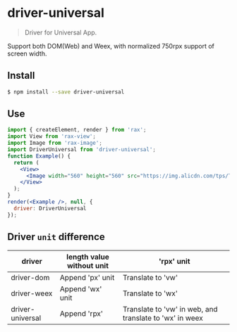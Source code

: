 # driver-universal

> Driver for Universal App.

Support both DOM(Web) and Weex, with normalized 750rpx support of screen width.
## Install

```bash
$ npm install --save driver-universal
```

## Use

```jsx
import { createElement, render } from 'rax';
import View from 'rax-view';
import Image from 'rax-image';
import DriverUniversal from 'driver-universal';
function Example() {
  return (
    <View>
      <Image width="560" height="560" src="https://img.alicdn.com/tps/TB1z.55OFXXXXcLXXXXXXXXXXXX-560-560.jpg" />
    </View>
  );
}
render(<Example />, null, {
  driver: DriverUniversal
});
```

## Driver `unit` difference
| driver | length value without unit | 'rpx' unit |
| ------ | ------------------------------ | --------------- |
| driver-dom | Append 'px' unit| Translate to 'vw' |
| driver-weex | Append 'wx' unit | Translate to 'wx' |
| driver-universal | Append 'rpx' | Translate to 'vw' in web, and translate to 'wx' in weex | 
